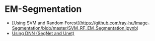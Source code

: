 # EM-Segmentation
* [Using SVM and Random Forest[(https://github.com/ray-hu/Image-Segmentation/blob/master/SVM_RF_EM_Segmentation.ipynb)
* [Using DNN (SegNet and Unet)](https://github.com/ray-hu/Image-Segmentation/blob/master/DNN_EM_Pytorch.ipynb)
